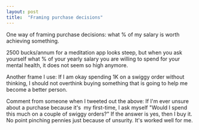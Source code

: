 ```yaml
---
layout: post
title:  "Framing purchase decisions"
---
```


One way of framing purchase decisions: what % of my salary is worth achieving something.

2500 bucks/annum for a meditation app looks steep, but when you ask yourself what % of your yearly salary you are willing to spend for your mental health, it does not seem so high anymore.

Another frame I use: If I am okay spending 1K on a swiggy order without thinking, I should not overthink buying something that is going to help me become a better person.

Comment from someone when I tweeted out the above: If I'm ever unsure about a purchase because it's  my first-time, I ask myself "Would I spend this much on a couple of swiggy orders?" If the answer is yes, then I buy it. No point pinching pennies just because of unsurity. It's worked well for me.
